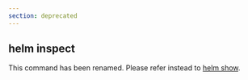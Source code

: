 ```yaml
---
section: deprecated
---
```


## helm inspect

This command has been renamed. Please refer instead to [helm show](helm_show.md).
